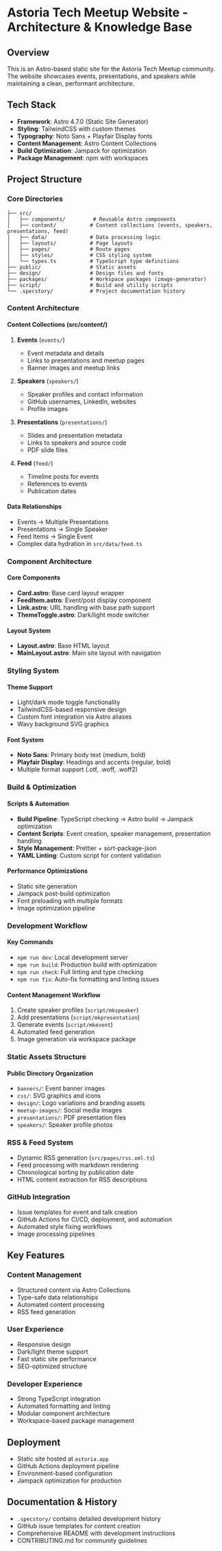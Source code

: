 # Astoria Tech Meetup Website - Architecture & Knowledge Base

## Overview

This is an Astro-based static site for the Astoria Tech Meetup community. The website showcases events, presentations, and speakers while maintaining a clean, performant architecture.

## Tech Stack

- **Framework**: Astro 4.7.0 (Static Site Generator)
- **Styling**: TailwindCSS with custom themes
- **Typography**: Noto Sans + Playfair Display fonts
- **Content Management**: Astro Content Collections
- **Build Optimization**: Jampack for optimization
- **Package Management**: npm with workspaces

## Project Structure

### Core Directories

```
├── src/
│   ├── components/         # Reusable Astro components
│   ├── content/           # Content collections (events, speakers, presentations, feed)
│   ├── data/              # Data processing logic
│   ├── layouts/           # Page layouts
│   ├── pages/             # Route pages
│   ├── styles/            # CSS styling system
│   └── types.ts           # TypeScript type definitions
├── public/                # Static assets
├── design/                # Design files and fonts
├── packages/              # Workspace packages (image-generator)
├── script/                # Build and utility scripts
└── .specstory/            # Project documentation history
```

### Content Architecture

#### Content Collections (src/content/)

1. **Events** (`events/`)

   - Event metadata and details
   - Links to presentations and meetup pages
   - Banner images and meetup links

2. **Speakers** (`speakers/`)

   - Speaker profiles and contact information
   - GitHub usernames, LinkedIn, websites
   - Profile images

3. **Presentations** (`presentations/`)

   - Slides and presentation metadata
   - Links to speakers and source code
   - PDF slide files

4. **Feed** (`feed/`)
   - Timeline posts for events
   - References to events
   - Publication dates

#### Data Relationships

- Events → Multiple Presentations
- Presentations → Single Speaker
- Feed Items → Single Event
- Complex data hydration in `src/data/feed.ts`

### Component Architecture

#### Core Components

- **Card.astro**: Base card layout wrapper
- **FeedItem.astro**: Event/post display component
- **Link.astro**: URL handling with base path support
- **ThemeToggle.astro**: Dark/light mode switcher

#### Layout System

- **Layout.astro**: Base HTML layout
- **MainLayout.astro**: Main site layout with navigation

### Styling System

#### Theme Support

- Light/dark mode toggle functionality
- TailwindCSS-based responsive design
- Custom font integration via Astro aliases
- Wavy background SVG graphics

#### Font System

- **Noto Sans**: Primary body text (medium, bold)
- **Playfair Display**: Headings and accents (regular, bold)
- Multiple format support (.otf, .woff, .woff2)

### Build & Optimization

#### Scripts & Automation

- **Build Pipeline**: TypeScript checking → Astro build → Jampack optimization
- **Content Scripts**: Event creation, speaker management, presentation handling
- **Style Management**: Prettier + sort-package-json
- **YAML Linting**: Custom script for content validation

#### Performance Optimizations

- Static site generation
- Jampack post-build optimization
- Font preloading with multiple formats
- Image optimization pipeline

### Development Workflow

#### Key Commands

- `npm run dev`: Local development server
- `npm run build`: Production build with optimization
- `npm run check`: Full linting and type checking
- `npm run fix`: Auto-fix formatting and linting issues

#### Content Management Workflow

1. Create speaker profiles (`script/mkspeaker`)
2. Add presentations (`script/mkpresentation`)
3. Generate events (`script/mkevent`)
4. Automated feed generation
5. Image generation via workspace package

### Static Assets Structure

#### Public Directory Organization

- `banners/`: Event banner images
- `css/`: SVG graphics and icons
- `design/`: Logo variations and branding assets
- `meetup-images/`: Social media images
- `presentations/`: PDF presentation files
- `speakers/`: Speaker profile photos

### RSS & Feed System

- Dynamic RSS generation (`src/pages/rss.xml.ts`)
- Feed processing with markdown rendering
- Chronological sorting by publication date
- HTML content extraction for RSS descriptions

### GitHub Integration

- Issue templates for event and talk creation
- GitHub Actions for CI/CD, deployment, and automation
- Automated style fixing workflows
- Image processing pipelines

## Key Features

### Content Management

- Structured content via Astro Collections
- Type-safe data relationships
- Automated content processing
- RSS feed generation

### User Experience

- Responsive design
- Dark/light theme support
- Fast static site performance
- SEO-optimized structure

### Developer Experience

- Strong TypeScript integration
- Automated formatting and linting
- Modular component architecture
- Workspace-based package management

## Deployment

- Static site hosted at `astoria.app`
- GitHub Actions deployment pipeline
- Environment-based configuration
- Jampack optimization for production

## Documentation & History

- `.specstory/` contains detailed development history
- GitHub issue templates for content creation
- Comprehensive README with development instructions
- CONTRIBUTING.md for community guidelines

